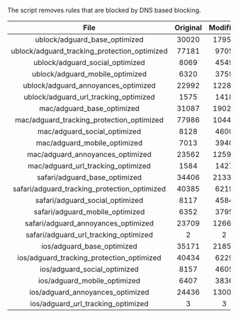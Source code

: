 The script removes rules that are blocked by DNS based blocking.


| File | Original | Modified |
|:----:|:-----:|:-----:|
| ublock/adguard_base_optimized | 30020 | 17950 |
| ublock/adguard_tracking_protection_optimized | 77181 | 9705 |
| ublock/adguard_social_optimized | 8069 | 4549 |
| ublock/adguard_mobile_optimized | 6320 | 3759 |
| ublock/adguard_annoyances_optimized | 22992 | 12283 |
| ublock/adguard_url_tracking_optimized | 1575 | 1418 |
| mac/adguard_base_optimized | 31087 | 19027 |
| mac/adguard_tracking_protection_optimized | 77986 | 10441 |
| mac/adguard_social_optimized | 8128 | 4600 |
| mac/adguard_mobile_optimized | 7013 | 3940 |
| mac/adguard_annoyances_optimized | 23562 | 12598 |
| mac/adguard_url_tracking_optimized | 1584 | 1427 |
| safari/adguard_base_optimized | 34406 | 21337 |
| safari/adguard_tracking_protection_optimized | 40385 | 6219 |
| safari/adguard_social_optimized | 8117 | 4584 |
| safari/adguard_mobile_optimized | 6352 | 3795 |
| safari/adguard_annoyances_optimized | 23709 | 12667 |
| safari/adguard_url_tracking_optimized | 2 | 2 |
| ios/adguard_base_optimized | 35171 | 21852 |
| ios/adguard_tracking_protection_optimized | 40434 | 6229 |
| ios/adguard_social_optimized | 8157 | 4605 |
| ios/adguard_mobile_optimized | 6407 | 3836 |
| ios/adguard_annoyances_optimized | 24436 | 13008 |
| ios/adguard_url_tracking_optimized | 3 | 3 |